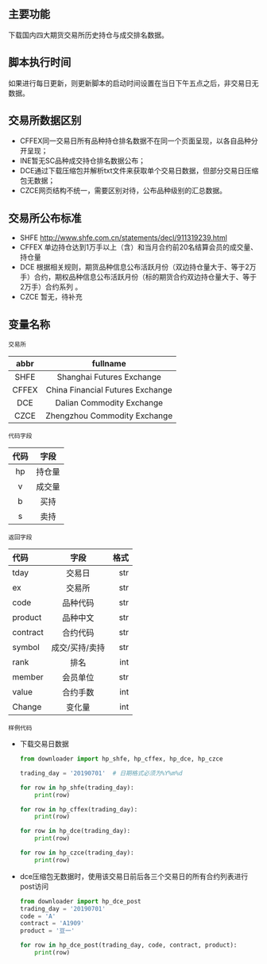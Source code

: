 主要功能
-------------
下载国内四大期货交易所历史持仓与成交排名数据。



脚本执行时间
-------------

如果进行每日更新，则更新脚本的启动时间设置在当日下午五点之后，非交易日无数据。



交易所数据区别
----------------

- CFFEX同一交易日所有品种持仓排名数据不在同一个页面呈现，以各自品种分开呈现；
- INE暂无SC品种成交持仓排名数据公布；
- DCE通过下载压缩包并解析txt文件来获取单个交易日数据，但部分交易日压缩包无数据；
- CZCE网页结构不统一，需要区别对待，公布品种级别的汇总数据。



交易所公布标准
--------------

- SHFE
    http://www.shfe.com.cn/statements/decl/911319239.html
- CFFEX
    单边持仓达到1万手以上（含）和当月合约前20名结算会员的成交量、持仓量
- DCE
    根据相关规则，期货品种信息公布活跃月份（双边持仓量大于、等于2万手）合约，期权品种信息公布活跃月份（标的期货合约双边持仓量大于、等于2万手）合约系列 。
- CZCE
    暂无，待补充



变量名称
------------

``交易所`` 

abbr | fullname
:-: | :-: 
SHFE | Shanghai Futures Exchange|
CFFEX | China Financial Futures Exchange|
DCE | Dalian Commodity Exchange|
CZCE | Zhengzhou Commodity Exchange| 

``代码字段`` 

| 代码 |  字段  |
| :--: | :----: |
|  hp  | 持仓量 |
|  v   | 成交量 |
|  b   |  买持  |
|  s   |  卖持  |

``返回字段`` 

| 代码     |      字段      | 格式 |
| :------- | :------------: | ---: |
| tday     |     交易日     |  str |
| ex       |     交易所     |  str |
| code     |    品种代码    |  str |
| product  |    品种中文    |  str |
| contract |    合约代码    |  str |
| symbol   | 成交/买持/卖持 |  str |
| rank     |      排名      |  int |
| member   |    会员单位    |  str |
| value    |    合约手数    |  int |
| Change   |     变化量     |  int |

``样例代码``

- 下载交易日数据

    ```python
    from downloader import hp_shfe, hp_cffex, hp_dce, hp_czce
    
    trading_day = '20190701'  # 日期格式必须为%Y%m%d
    
    for row in hp_shfe(trading_day):
        print(row)
    
    for row in hp_cffex(trading_day):
        print(row)
    
    for row in hp_dce(trading_day):
        print(row)
    
    for row in hp_czce(trading_day):
        print(row)
    ```

- dce压缩包无数据时，使用该交易日前后各三个交易日的所有合约列表进行post访问

    ```python
    from downloader import hp_dce_post
    trading_day = '20190701'
    code = 'A'
    contract = 'A1909'
    product = '豆一'
    
    for row in hp_dce_post(trading_day, code, contract, product):
        print(row)
    ```
